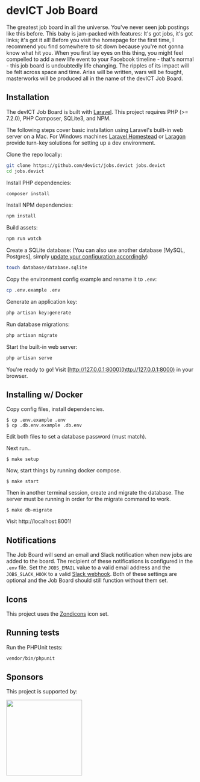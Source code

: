 # devICT Job Board

The greatest job board in all the universe. You've never seen job postings like this before. This baby is jam-packed with features: It's got jobs, it's got links; it's got it all! Before you visit the homepage for the first time, I recommend you find somewhere to sit down because you're not gonna know what hit you. When you first lay eyes on this thing, you might feel compelled to add a new life event to your Facebook timeline - that's normal - this job board is undoubtedly life changing. The ripples of its impact will be felt across space and time. Arias will be written, wars will be fought, masterworks will be produced all in the name of the devICT Job Board.

## Installation

The devICT Job Board is built with [Laravel](https://laravel.com). This project requires PHP (>= 7.2.0), PHP Composer, SQLite3, and NPM.

The following steps cover basic installation using Laravel's built-in web server on a Mac. For Windows machines [Laravel Homestead](https://laravel.com/docs/master/homestead) or [Laragon](https://laragon.org/) provide turn-key solutions for setting up a dev environment.

Clone the repo locally:

```sh
git clone https://github.com/devict/jobs.devict jobs.devict
cd jobs.devict
```

Install PHP dependencies:

```sh
composer install
```

Install NPM dependencies:

```sh
npm install
```

Build assets:

```sh
npm run watch
```

Create a SQLite database: (You can also use another database [MySQL, Postgres], simply [update your configuration accordingly](https://laravel.com/docs/master/database#configuration))

```sh
touch database/database.sqlite
```

Copy the environment config example and rename it to `.env`:

```sh
cp .env.example .env
```

Generate an application key:

```sh
php artisan key:generate
```

Run database migrations:

```sh
php artisan migrate
```

Start the built-in web server:

```sh
php artisan serve
```

You're ready to go! Visit [http://127.0.0.1:8000](http://127.0.0.1:8000) in your browser.

## Installing w/ Docker

Copy config files, install dependencies.

```
$ cp .env.example .env
$ cp .db.env.example .db.env
```

Edit both files to set a database password (must match).

Next run..

```
$ make setup
```

Now, start things by running docker compose.

```
$ make start
```

Then in another terminal session, create and migrate the database. The server
must be running in order for the migrate command to work.

```
$ make db-migrate
```

Visit http://localhost:8001!

## Notifications

The Job Board will send an email and Slack notification when new jobs are added to the board. The recipient of these notifications is configured in the `.env` file. Set the `JOBS_EMAIL` value to a valid email address and the `JOBS_SLACK_HOOK` to a valid [Slack webhook](https://api.slack.com/messaging/webhooks). Both of these settings are optional and the Job Board should still function without them set.

## Icons

This project uses the [Zondicons](https://www.zondicons.com/) icon set.

## Running tests

Run the PHPUnit tests:

```sh
vendor/bin/phpunit
```

## Sponsors

<p>This project is supported by:</p>
<p>
  <a href="https://www.digitalocean.com/">
    <img src="https://opensource.nyc3.cdn.digitaloceanspaces.com/attribution/assets/SVG/DO_Logo_horizontal_blue.svg" width="201px">
  </a>
</p>
